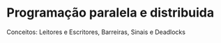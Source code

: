 # Programação paralela e distribuida
Conceitos: Leitores e Escritores, Barreiras, Sinais e Deadlocks
